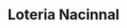 ---
title: "Loteria Nacinnal"
url: /ciudad-autonoma-de-buenos-aires/loteria-nacinnal/
shop: lotería
---